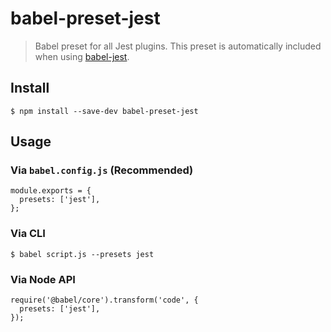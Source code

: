 # babel-preset-jest

> Babel preset for all Jest plugins. This preset is automatically included when using [babel-jest](https://github.com/facebook/jest/tree/master/packages/babel-jest).

## Install

    $ npm install --save-dev babel-preset-jest

## Usage

### Via `babel.config.js` (Recommended)

    module.exports = {
      presets: ['jest'],
    };

### Via CLI

    $ babel script.js --presets jest

### Via Node API

    require('@babel/core').transform('code', {
      presets: ['jest'],
    });
